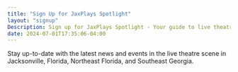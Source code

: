```yaml
---
title: "Sign Up for JaxPlays Spotlight"
layout: "signup"
Description: Sign up for JaxPlays Spotlight - Your guide to live theatre in Jacksonville, Florida, Northeast Florida and Southeast Georgia.
date: 2024-07-01T17:35:06-04:00
---
```

Stay up-to-date with the latest news and events in the live theatre scene in Jacksonville, Florida, Northeast Florida, and Southeast Georgia.
